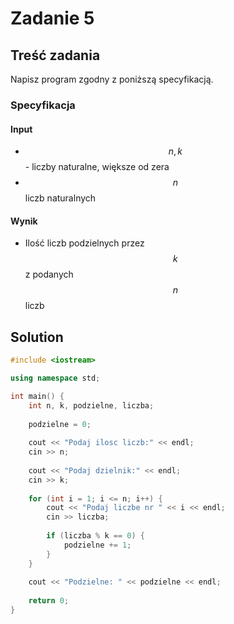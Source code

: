# Zadanie 5

## Treść zadania

Napisz program zgodny z poniższą specyfikacją.

### Specyfikacja

#### Input

* $$n, k$$ - liczby naturalne, większe od zera
* $$n$$liczb naturalnych

#### Wynik

* Ilość liczb podzielnych przez $$k$$ z podanych $$n$$ liczb

## Solution

```cpp
#include <iostream>

using namespace std;

int main() {
    int n, k, podzielne, liczba;
    
    podzielne = 0;
    
    cout << "Podaj ilosc liczb:" << endl;
    cin >> n;
    
    cout << "Podaj dzielnik:" << endl;
    cin >> k;
    
    for (int i = 1; i <= n; i++) {
        cout << "Podaj liczbe nr " << i << endl;
        cin >> liczba;
        
        if (liczba % k == 0) {
            podzielne += 1;
        }
    }
    
    cout << "Podzielne: " << podzielne << endl;
    
    return 0;
}
```
